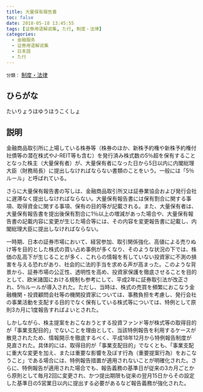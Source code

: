 ```yaml
---
title: 大量保有報告書
toc: false
date: 2018-05-18 13:45:55
tags: [证券用语解说集, た行, 制度・法律]
categories:
  - 金融服务
  - 证券用语解说集
  - 日本語
  - た行
---
```


`分類：` [制度・法律](/tags/制度・法律/)

## ひらがな

たいりょうほゆうほうこくしょ

## 説明

金融商品取引所に上場している株券等（株券のほか、新株予約権や新株予約権付社債等の潜在株式やJ-REIT等も含む）を発行済み株式数の5％超を保有することとなった株主（大量保有者）が、大量保有者になった日から5日以内に内閣総理大臣（財務局長）に提出しなければならない書類のことをいう。一般には「5％ルール」と呼ばれている。

さらに大量保有報告書の写しは、金融商品取引所又は証券業協会および発行会社に遅滞なく提出しなければならない。大量保有報告書には保有割合に関する事項、取得資金に関する事項、保有の目的等が記載される。また、大量保有者は、大量保有報告書を提出後保有割合に1％以上の増減があった場合や、大量保有報告書の記載内容に変更が生じた場合等には、その内容を変更報告書に記載し、内閣総理大臣に提出しなければならない。

一時期、日本の証券市場において、経営参加、取引関係強化、高値による売りぬけ等を目的とした株式の買い占め事例が多くなり、そのような状況の下では、株価の乱高下が生じることが多く、これらの情報を有していない投資家に不測の損害を与える恐れがあり、社会的に法的手当を求める声が高まった。このような背景から、証券市場の公正性、透明性を高め、投資家保護を徹底させることを目的として、欧米諸国における規制も参考にして、平成2年に証券取引法が改正され、5％ルールが導入された。ただし、当時は、株式の売買を頻繁におこなう金融機関・投資顧問会社等の機関投資家については、事務負担を考慮し、発行会社の事業活動を支配する目的でなく保有している株式等については、特例として原則3カ月に1度報告すればよいとされた。

しかしながら、株主提案をおこなおうとする投資ファンド等が株式等の取得目的が「事業支配目的」でないことを理由として、当該特例報告を利用するケースが散見されたため、情報開示を徹底するべく、平成18年12月から特例報告制度が見直された。具体的には、取得目的が「事業支配目的」でなくとも、「事業支配に重大な変更を加え、または重要な影響を及ぼす行為（重要提案行為）をおこなうこと」である場合には、特例報告措置が適用されないことが明確化された。さらに、特例報告が適用された場合でも、報告義務の基準日が従来の3カ月ごとから原則として毎月2回に変更され、かつ提出期限も従来の翌月15日からその設定した基準日の5営業日以内に提出する必要があるなど報告義務が強化された。
